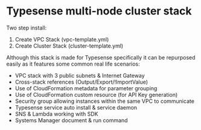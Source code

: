 # Typesense multi-node cluster stack

Two step install:

1. Create VPC Stack (vpc-template.yml)
2. Create Cluster Stack (cluster-template.yml)

Although this stack is made for Typesense specifically it can be repurposed easily as it features some common real life scenarios:

-   VPC stack with 3 public subnets & Internet Gateway
-   Cross-stack references (Output/Export/!ImportValue)
-   Use of CloudFormation metadata for parameter grouping
-   Use of CloudFormation custom resource (for API Key generation)
-   Security group allowing instances within the same VPC to communicate
-   Typesense service auto install & service daemon
-   SNS & Lambda working with SDK
-   Systems Manager document & run command
